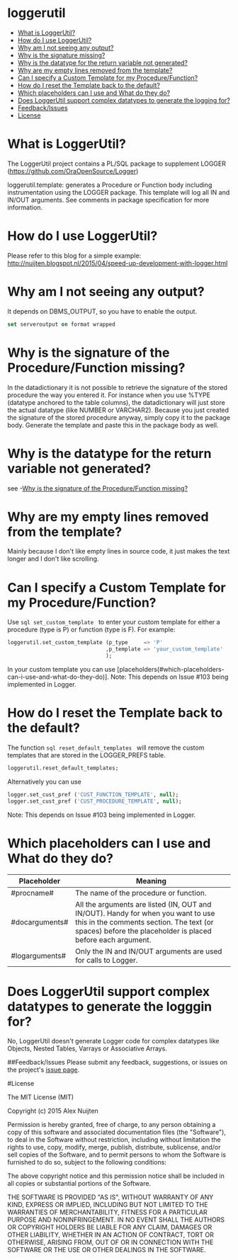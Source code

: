 # loggerutil
- [What is LoggerUtil?](#what-is-loggerutil)
- [How do I use LoggerUtil?](#how-do-i-use-loggerutil)
- [Why am I not seeing any output?](#why-am-i-not-seeing-any-output)
- [Why is the signature missing?](#why-is-the-signature-of-the-procedurefunction-missing)
- [Why is the datatype for the return variable not generated?](#why-is-the-datatype-for-the-return-variable-not-generated)
- [Why are my empty lines removed from the template?](#why-are-my-empty-lines-removed-from-the-template)
- [Can I specify a Custom Template for my Procedure/Function?](#can-i-specify-a-custom-template-for-my-procedurefunction)
- [How do I reset the Template back to the default?](#how-do-i-reset-the-template-back-to-the-default)
- [Which placeholders can I use and What do they do?](#which-placeholders-can-i-use-and-what-do-they-do)
- [Does LoggerUtil support complex datatypes to generate the logging for?](#does-loggerutil-support-complex-datatypes-to-generate-the-logging-for)
- [Feedback/Issues](#feedbackissues)
- [License](#license)

# What is LoggerUtil?
The LoggerUtil project contains a PL/SQL package to supplement LOGGER (https://github.com/OraOpenSource/Logger)

loggerutil.template:
   generates a Procedure or Function body including instrumentation using the LOGGER
   package. This template will log all IN and IN/OUT arguments. See comments in
   package specification for more information.

# How do I use LoggerUtil?
Please refer to this blog for a simple example: http://nuijten.blogspot.nl/2015/04/speed-up-development-with-logger.html
# Why am I not seeing any output?
It depends on DBMS_OUTPUT, so you have to enable the output.
```sql
set serveroutput on format wrapped
```
# Why is the signature of the Procedure/Function missing?
In the datadictionary it is not possible to retrieve the signature of the stored procedure the way you entered it.
For instance when you use %TYPE (datatype anchored to the table columns), the datadictionary will just store the actual datatype (like NUMBER or VARCHAR2).
Because you just created the signature of the stored procedure anyway, simply copy it to the package body. Generate the template and paste this in the package body as well.

# Why is the datatype for the return variable not generated?
see -[Why is the signature of the Procedure/Function missing?](#why-is-the-signature-of-the-procedurefunction-missing)

# Why are my empty lines removed from the template?
Mainly because I don't like empty lines in source code, it just makes the text longer and I don't like scrolling.

# Can I specify a Custom Template for my Procedure/Function?
Use ```sql set_custom_template ``` to enter your custom template for either a procedure (type is P) or function (type is F).
For example:
```sql
loggerutil.set_custom_template (p_type     => 'P'
                               ,p_template => 'your_custom_template'
                               );
```
In your custom template you can use  [placeholders(#which-placeholders-can-i-use-and-what-do-they-do)].
Note: This depends on Issue #103 being implemented in Logger.


# How do I reset the Template back to the default?
The function ```sql reset_default_templates ``` will remove the custom templates that are stored in the LOGGER_PREFS table.
```sql
loggerutil.reset_default_templates;
```
Alternatively you can use
```sql
logger.set_cust_pref ('CUST_FUNCTION_TEMPLATE', null);
logger.set_cust_pref ('CUST_PROCEDURE_TEMPLATE', null);
```
Note: This depends on Issue #103 being implemented in Logger.

# Which placeholders can I use and What do they do?
Placeholder    |Meaning
---------------|-------
#procname#     |The name of the procedure or function.
#docarguments# |All the arguments are listed (IN, OUT and IN/OUT). Handy for when you want to use this in the comments section. The text (or spaces) before the placeholder is placed before each argument.
#logarguments# |Only the IN and IN/OUT arguments are used for calls to Logger.

# Does LoggerUtil support complex datatypes to generate the logggin for?
No, LoggerUtil doesn't generate Logger code for complex datatypes like Objects, Nested Tables, Varrays or Associative Arrays.

##Feedback/Issues
Please submit any feedback, suggestions, or issues on the project's [issue page](https://github.com/alexnuijten/loggerutil/issues).

#License

The MIT License (MIT)

Copyright (c) 2015 Alex Nuijten

Permission is hereby granted, free of charge, to any person obtaining a copy
of this software and associated documentation files (the "Software"), to deal
in the Software without restriction, including without limitation the rights
to use, copy, modify, merge, publish, distribute, sublicense, and/or sell
copies of the Software, and to permit persons to whom the Software is
furnished to do so, subject to the following conditions:

The above copyright notice and this permission notice shall be included in all
copies or substantial portions of the Software.

THE SOFTWARE IS PROVIDED "AS IS", WITHOUT WARRANTY OF ANY KIND, EXPRESS OR
IMPLIED, INCLUDING BUT NOT LIMITED TO THE WARRANTIES OF MERCHANTABILITY,
FITNESS FOR A PARTICULAR PURPOSE AND NONINFRINGEMENT. IN NO EVENT SHALL THE
AUTHORS OR COPYRIGHT HOLDERS BE LIABLE FOR ANY CLAIM, DAMAGES OR OTHER
LIABILITY, WHETHER IN AN ACTION OF CONTRACT, TORT OR OTHERWISE, ARISING FROM,
OUT OF OR IN CONNECTION WITH THE SOFTWARE OR THE USE OR OTHER DEALINGS IN THE
SOFTWARE.

